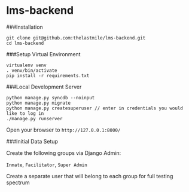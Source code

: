 # lms-backend


###Installation
```
git clone git@github.com:thelastmile/lms-backend.git
cd lms-backend
```

###Setup Virtual Environment
```
virtualenv venv
. venv/bin/activate
pip install -r requirements.txt
```

###Local Development Server
```
python manage.py syncdb --noinput
python manage.py migrate
python manage.py createsuperuser // enter in credentials you would like to log in
./manage.py runserver
```

Open your browser to ```http://127.0.0.1:8000/```

###Initial Data Setup

Create the following groups via Django Admin:

`Inmate`, `Facilitator`, `Super Admin`

Create a separate user that will belong to each group for full testing spectrum
